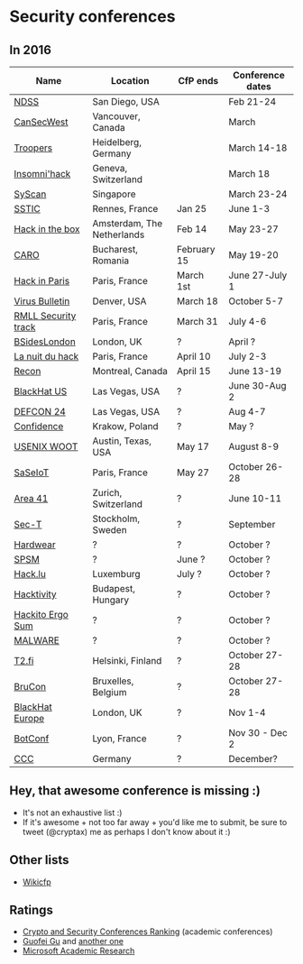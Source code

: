 # Security conferences 

## In 2016

| Name           | Location	| CfP ends |  Conference dates |
| --- | --- | --- | --- |
| [NDSS](http://www.internetsociety.org/events/ndss-symposium-2016) | San Diego, USA |  | Feb 21-24 |
| [CanSecWest](https://cansecwest.com/) | Vancouver, Canada | | March |
| [Troopers](https://www.troopers.de/) | Heidelberg, Germany | | March 14-18 |
| [Insomni'hack](https://insomnihack.ch/) | Geneva, Switzerland | | March 18 |
| [SyScan](https://www.syscan360.org/en/) | Singapore | | March 23-24 |
| [SSTIC](https://www.sstic.org) | Rennes, France | Jan 25 | June 1-3 |
| [Hack in the box](http://conference.hitb.org/) | Amsterdam, The Netherlands | Feb 14 | May 23-27 |
| [CARO](http://2016.caro.org/) | Bucharest, Romania | February 15  | May 19-20 |
| [Hack in Paris](https://hackinparis.com/) | Paris, France | March 1st | June 27-July 1 |
| [Virus Bulletin](https://www.virusbtn.com/conference/vb2016/call/index) | Denver, USA | March 18 | October 5-7 |
| [RMLL Security track](https://sec2016.rmll.info/) | Paris, France | March 31 | July 4-6 |
| [BSidesLondon](https://www.securitybsides.org.uk/) | London, UK | ? | April ? |
| [La nuit du hack](https://www.nuitduhack.com/en/) | Paris, France | April 10 | July 2-3 |
| [Recon](http://recon.cx/) | Montreal, Canada | April 15 | June 13-19 |
| [BlackHat US](http://www.blackhat.com/) | Las Vegas, USA | ? | June 30-Aug 2 |
| [DEFCON 24](https://www.defcon.org/) | Las Vegas, USA | ? | Aug 4-7 |
| [Confidence](http://confidence.org.pl/en/) | Krakow, Poland | ? | May ? |
| [USENIX WOOT](https://www.usenix.org/conference/woot16/call-for-papers) | Austin, Texas, USA | May 17 | August 8-9 |
| [SaSeIoT](http://securityiot.eu/2016/show/home) | Paris, France |  May 27 | October 26-28 |
| [Area 41](http://area41.io/) | Zurich, Switzerland | ? | June 10-11 |
| [Sec-T](http://0x08.sec-t.org/) | Stockholm, Sweden | ? | September |
| [Hardwear](http://hardwear.io/) | ? | ? | October ? |
| [SPSM](http://www.spsm-workshop.org) | ? | June ? | October ? |
| [Hack.lu](http://2015.hack.lu/) | Luxemburg | July ? | October ? |
| [Hacktivity](http://www.hacktivity.com/) | Budapest, Hungary | ? | October ? |
| [Hackito Ergo Sum](http://2015.hackitoergosum.org/) | ? | ? | October ? |
| [MALWARE](http://isiom.wssrl.org/) | ? | ? | October ? |
| [T2.fi](http://t2.fi/conference/) | Helsinki, Finland | ? | October 27-28 |
| [BruCon](http://2016.brucon.org/) | Bruxelles, Belgium | ? | October 27-28 |
| [BlackHat Europe](http://www.blackhat.com) | London, UK | ? | Nov 1-4 |
| [BotConf](https://www.botconf.eu/) | Lyon, France | ? | Nov 30 - Dec 2 |
| [CCC](https://www.ccc.de/en/) | Germany |  ? | December? |

## Hey, that awesome conference is missing :)

- It's not an exhaustive list :)
- If it's awesome + not too far away + you'd like me to submit, be sure to tweet (@cryptax) me as perhaps I don't know about it :)

## Other lists

- [Wikicfp](http://wikicfp.com)

## Ratings

- [Crypto and Security Conferences Ranking](http://icsd.i2r.a-star.edu.sg/staff/jianying/conference-ranking.html) (academic conferences)
- [Guofei Gu](http://faculty.cs.tamu.edu/guofei/sec_conf_stat.htm) and [another one](https://personal.cis.strath.ac.uk/changyu.dong/ranking.html)
- [Microsoft Academic Research](http://academic.research.microsoft.com/RankList?entitytype=3&topdomainid=2&subdomainid=2)
